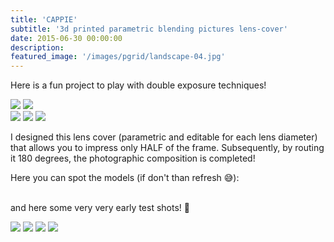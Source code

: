 ```yaml
---
title: 'CAPPIE'
subtitle: '3d printed parametric blending pictures lens-cover'
date: 2015-06-30 00:00:00
description:
featured_image: '/images/pgrid/landscape-04.jpg'
---
```


Here is a fun project to play with double exposure techniques!

<div class="gallery" data-columns="2">
	<img src="/images/cappie/1.jpg">
	<img src="/images/cappie/2.jpg">
	</div>
<div class="gallery" data-columns="3">
	<img src="/images/cappie/3.jpg">
	<img src="/images/cappie/4.jpg">
	<img src="/images/cappie/5.jpg">
</div>

I designed this lens cover  (parametric and editable for each lens diameter) that allows you to impress only HALF of the frame. Subsequently, by routing it 180 degrees, the photographic composition is completed!

Here you can spot the models (if don't than refresh 😅):
<br><br><script src="https://embed.github.com/view/3d/pierluisvona/pierluisvona.github.io/master/stl/DianaMini_Cappie.stl"></script>

and here some very very early test shots! 📸
<div class="gallery" data-columns="4">
	<img src="/images/cappie/pic1.jpg">
	<img src="/images/cappie/pic2.jpg">
	<img src="/images/cappie/pic3.jpg">
	<img src="/images/cappie/pic4.jpg">
</div>
